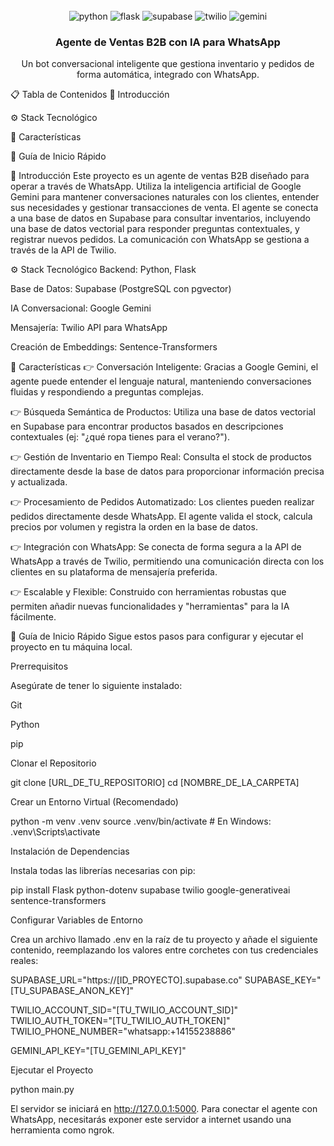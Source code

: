<div align="center">
<br />
<img src="[https://www.google.com/search?q=https://img.shields.io/badge/-Python-black%3Fstyle%3Dfor-the-badge%26logoColor%3Dwhite%26logo%3Dpython%26color%3D3776AB](https://www.google.com/url?sa=i&url=https%3A%2F%2Fwww.facebook.com%2Fpythonlang%2F%3Flocale%3Dbs_BA&psig=AOvVaw3vz-eRLFprJLfXsPZRskps&ust=1755226788112000&source=images&cd=vfe&opi=89978449&ved=0CBUQjRxqFwoTCPiM5buniY8DFQAAAAAdAAAAABAE)" alt="python" />
<img src="https://www.google.com/search?q=https://img.shields.io/badge/-Flask-black%3Fstyle%3Dfor-the-badge%26logoColor%3Dwhite%26logo%3Dflask%26color%3D000000" alt="flask" />
<img src="https://www.google.com/search?q=https://img.shields.io/badge/-Supabase-black%3Fstyle%3Dfor-the-badge%26logoColor%3Dwhite%26logo%3Dsupabase%26color%3D3ECF8E" alt="supabase" />
<img src="https://www.google.com/search?q=https://img.shields.io/badge/-Twilio-black%3Fstyle%3Dfor-the-badge%26logoColor%3Dwhite%26logo%3Dtwilio%26color%3DF22F46" alt="twilio" />
<img src="https://www.google.com/search?q=https://img.shields.io/badge/-Google_Gemini-white%3Fstyle%3Dfor-the-badge%26logoColor%3Dblack%26logo%3Dgoogle%26color%3D4285F4" alt="gemini" />
<br />

<h3 align="center">Agente de Ventas B2B con IA para WhatsApp</h3>

<div align="center">
Un bot conversacional inteligente que gestiona inventario y pedidos de forma automática, integrado con WhatsApp.
</div>
</div>

📋 Tabla de Contenidos
🤖 Introducción

⚙️ Stack Tecnológico

🔋 Características

🤸 Guía de Inicio Rápido

<a name="introducción">🤖 Introducción</a>
Este proyecto es un agente de ventas B2B diseñado para operar a través de WhatsApp. Utiliza la inteligencia artificial de Google Gemini para mantener conversaciones naturales con los clientes, entender sus necesidades y gestionar transacciones de venta. El agente se conecta a una base de datos en Supabase para consultar inventarios, incluyendo una base de datos vectorial para responder preguntas contextuales, y registrar nuevos pedidos. La comunicación con WhatsApp se gestiona a través de la API de Twilio.

<a name="tech-stack">⚙️ Stack Tecnológico</a>
Backend: Python, Flask

Base de Datos: Supabase (PostgreSQL con pgvector)

IA Conversacional: Google Gemini

Mensajería: Twilio API para WhatsApp

Creación de Embeddings: Sentence-Transformers

<a name="features">🔋 Características</a>
👉 Conversación Inteligente: Gracias a Google Gemini, el agente puede entender el lenguaje natural, manteniendo conversaciones fluidas y respondiendo a preguntas complejas.

👉 Búsqueda Semántica de Productos: Utiliza una base de datos vectorial en Supabase para encontrar productos basados en descripciones contextuales (ej: "¿qué ropa tienes para el verano?").

👉 Gestión de Inventario en Tiempo Real: Consulta el stock de productos directamente desde la base de datos para proporcionar información precisa y actualizada.

👉 Procesamiento de Pedidos Automatizado: Los clientes pueden realizar pedidos directamente desde WhatsApp. El agente valida el stock, calcula precios por volumen y registra la orden en la base de datos.

👉 Integración con WhatsApp: Se conecta de forma segura a la API de WhatsApp a través de Twilio, permitiendo una comunicación directa con los clientes en su plataforma de mensajería preferida.

👉 Escalable y Flexible: Construido con herramientas robustas que permiten añadir nuevas funcionalidades y "herramientas" para la IA fácilmente.

<a name="quick-start">🤸 Guía de Inicio Rápido</a>
Sigue estos pasos para configurar y ejecutar el proyecto en tu máquina local.

Prerrequisitos

Asegúrate de tener lo siguiente instalado:

Git

Python

pip

Clonar el Repositorio

git clone [URL_DE_TU_REPOSITORIO]
cd [NOMBRE_DE_LA_CARPETA]

Crear un Entorno Virtual (Recomendado)

python -m venv .venv
source .venv/bin/activate  # En Windows: .venv\Scripts\activate

Instalación de Dependencias

Instala todas las librerías necesarias con pip:

pip install Flask python-dotenv supabase twilio google-generativeai sentence-transformers

Configurar Variables de Entorno

Crea un archivo llamado .env en la raíz de tu proyecto y añade el siguiente contenido, reemplazando los valores entre corchetes con tus credenciales reales:

SUPABASE_URL="https://[ID_PROYECTO].supabase.co"
SUPABASE_KEY="[TU_SUPABASE_ANON_KEY]"

TWILIO_ACCOUNT_SID="[TU_TWILIO_ACCOUNT_SID]"
TWILIO_AUTH_TOKEN="[TU_TWILIO_AUTH_TOKEN]"
TWILIO_PHONE_NUMBER="whatsapp:+14155238886"

GEMINI_API_KEY="[TU_GEMINI_API_KEY]"

Ejecutar el Proyecto

python main.py

El servidor se iniciará en http://127.0.0.1:5000. Para conectar el agente con WhatsApp, necesitarás exponer este servidor a internet usando una herramienta como ngrok.
